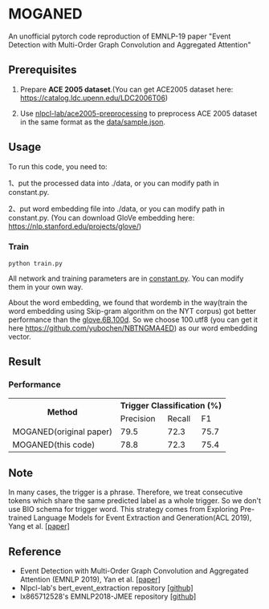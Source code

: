 # MOGANED
An unofficial pytorch code reproduction of EMNLP-19 paper "Event Detection with Multi-Order Graph Convolution and Aggregated Attention"


## Prerequisites

1. Prepare **ACE 2005 dataset**.(You can get ACE2005 dataset here: https://catalog.ldc.upenn.edu/LDC2006T06) 

2. Use [nlpcl-lab/ace2005-preprocessing](https://github.com/nlpcl-lab/ace2005-preprocessing) to preprocess ACE 2005 dataset in the same format as the [data/sample.json](https://github.com/ll0iecas/MOGANED/blob/master/data/sample.json). 

## Usage

To run this code, you need to:

  1、put the processed data into ./data, or you can modify path in constant.py. 
  
  2、put word embedding file into ./data, or you can modify path in constant.py. (You can download GloVe embedding here: https://nlp.stanford.edu/projects/glove/)

### Train
```
python train.py
```

All network and training parameters are in [constant.py](https://github.com/ll0iecas/MOGANED/blob/master/consts.py). You can modify them in your own way.

About the word embedding, we found that wordemb in the way(train the word embedding using Skip-gram algorithm on the NYT corpus) got better performance than the [glove.6B.100d](https://nlp.stanford.edu/projects/glove/). So we choose 100.utf8 (you can get it here https://github.com/yubochen/NBTNGMA4ED) as our word embedding vector.

## Result	

### Performance	

<table>	
  <tr>	
    <th rowspan="2">Method</th>	
    <th colspan="3">Trigger Classification (%)</th>	
  </tr>	
  <tr>	
    <td>Precision</td>	
    <td>Recall</td>	
    <td>F1</td>	
  </tr>	
  <tr>	
    <td>MOGANED(original paper)</td>	
    <td>79.5</td>	  
    <td>72.3</td>	
    <td>75.7</td>	
  </tr>	
  <tr>	
    <td>MOGANED(this code)</td>	
    <td>78.8</td>
    <td>72.3</td>	
    <td>75.4</td>	
  </tr>	
</table>	

## Note

  In many cases, the trigger is a phrase. Therefore, we treat consecutive tokens which share the same predicted label as a whole trigger. So we don't use BIO schema for trigger word. This strategy comes from Exploring Pre-trained Language Models for Event Extraction and Generation(ACL 2019), Yang et al. [[paper]](https://www.aclweb.org/anthology/P19-1522.pdf)

## Reference

* Event Detection with Multi-Order Graph Convolution and Aggregated Attention (EMNLP 2019), Yan et al. [[paper]](https://www.aclweb.org/anthology/D19-1582.pdf)
* Nlpcl-lab's bert_event_extraction repository [[github]](https://github.com/nlpcl-lab/bert-event-extraction)
* lx865712528's EMNLP2018-JMEE repository [[github]](https://github.com/lx865712528/EMNLP2018-JMEE)
